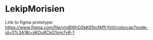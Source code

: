 # LekipMorisien
Link to figma prototype: https://www.figma.com/file/ytxBWhG0kK65tcNjffrYoV/colorcap?node-id=0%3A1&t=jjKOuKCkG1irm7yR-1

